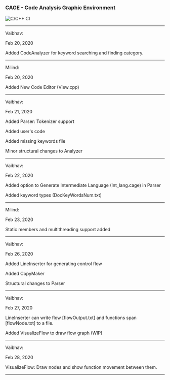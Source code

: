 ### CAGE - Code Analysis Graphic Environment

![C/C++ CI](https://github.com/VaibhavDN/CAGE/workflows/C/C++%20CI/badge.svg)

***

Vaibhav:

Feb 20, 2020

Added CodeAnalyzer for keyword searching and finding category.

***

Milind:

Feb 20, 2020

Added New Code Editor (View.cpp)

***

Vaibhav:

Feb 21, 2020

Added Parser: Tokenizer support

Added user's code

Added missing keywords file

Minor structural changes to Analyzer

***

Vaibhav:

Feb 22, 2020

Added option to Generate Intermediate Language (Int_lang.cage) in Parser

Added keyword types (DocKeyWordsNum.txt)

***

Milind:

Feb 23, 2020

Static members and multithreading support added

***

Vaibhav:

Feb 26, 2020

Added LineInserter for generating control flow

Added CopyMaker

Structural changes to Parser

***

Vaibhav:

Feb 27, 2020

LineInserter can write flow [flowOutput.txt] and functions span [flowNode.txt] to a file.

Added VisualizeFlow to draw flow graph (WIP)

***

Vaibhav:

Feb 28, 2020

VisualizeFlow: Draw nodes and show function movement between them.

***

